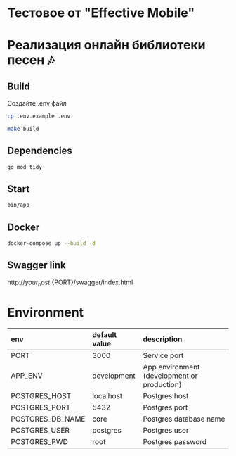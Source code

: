 # Тестовое от "Effective Mobile"
# Реализация онлайн библиотеки песен 🎶

## Build
Создайте .env файл
```bash
cp .env.example .env
```

```bash
make build
```

## Dependencies
```bash
go mod tidy
```

## Start

```bash
bin/app
```


## Docker
```bash
docker-compose up --build -d
```

## Swagger link
http://${your_host}:${PORT}/swagger/index.html

# Environment

| env                         | default value          | description                                |
|:----------------------------|:-----------------------|:-------------------------------------------|
| PORT                        | 3000                   | Service port                               |
| APP_ENV                     | development            | App environment (development or production)|
| POSTGRES_HOST               | localhost              | Postgres host                              |
| POSTGRES_PORT               | 5432                   | Postgres port                              |
| POSTGRES_DB_NAME            | core                   | Postgres database name                     |
| POSTGRES_USER               | postgres               | Postgres user                              |
| POSTGRES_PWD                | root                   | Postgres password                          |
